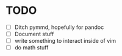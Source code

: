 # TODO

- [ ] Ditch pymmd, hopefully for pandoc
- [ ] Document stuff
- [ ] write something to interact inside of vim
- [ ] do math stuff
